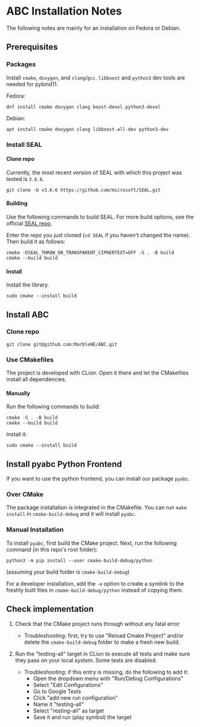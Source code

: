 # ABC Installation Notes

The following notes are mainly for an installation on Fedora or Debian.

## Prerequisites

### Packages

Install `cmake`, `doxygen`, and `clang`/`gcc`.
`libboost` and `python3` dev tools are needed for pybind11.

Fedora:
```
dnf install cmake doxygen clang boost-devel python3-devel
```

Debian:
```
apt install cmake doxygen clang libboost-all-dev python3-dev
```

### Install SEAL

#### Clone repo

Currently, the most recent version of SEAL with which this project was tested is `3.6.6`.

```
git clone -b v3.6.6 https://github.com/microsoft/SEAL.git
```

#### Building

Use the following commands to build SEAL. For more build options, see the official [SEAL repo](https://github.com/Microsoft/SEAL#getting-started).

<!-- 
TODO [Miro]
@Alex: the `-DSEAL_THROW_ON_TRANSPARENT_CIPHERTEXT=OFF` is here because EVA requires it. Do we need it too?
-->

Enter the repo you just cloned (`cd SEAL` if you haven't changed the name). Then build it as follows:
```
cmake -DSEAL_THROW_ON_TRANSPARENT_CIPHERTEXT=OFF -S . -B build
cmake --build build
```

#### Install

Install the library.

```
sudo cmake --install build   
```

## Install ABC

### Clone repo

```
git clone git@github.com:MarbleHE/ABC.git
```

### Use CMakefiles

The project is developed with CLion. Open it there and let the CMakefiles install all dependencies.

#### Manually
Run the following commands to build:
```
cmake -S . -B build
cmake --build build
```

Install it:
```
sudo cmake --install build 
```

## Install pyabc Python Frontend

If you want to use the python frontend, you can install our package `pyabc`.

### Over CMake
The package installation is integrated in the CMakefile. You can run `make install` in `cmake-build-debug` and it will install `pyabc`.

### Manual Installation
To install `pyabc`, first build the CMake project. Next, run the following command (in this repo's root folder):
```
python3 -m pip install --user cmake-build-debug/python
```
(assuming your build folder is `cmake-build-debug`)

For a developer installation, add the `-e` option to create a symlink to the freshly built files in `cmake-build-debug/python` instead of copying them.

## Check implementation

1. Check that the CMake project runs through without any fatal error 

    - Troubleshooting: first, try to use "Reload Cmake Project" and/or delete the `cmake-build-debug` folder to make a fresh new build.
2. Run the "testing-all" target in CLion to execute all tests and make sure they pass on your local system. Some tests are disabled.
    - Troubleshooting: if this entry is missing, do the following to add it:
      - Open the dropdown menu with "Run/Debug Configurations"
      - Select "Edit Configurations"
      - Go to Google Tests
      - Click "add new run configuration"
      - Name it "testing-all"
      - Select "resting-all" as target
      - Save it and run (play symbol) the target
